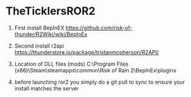 # TheTicklersROR2
1. First install BepInEX https://github.com/risk-of-thunder/R2Wiki/wiki/BepInEx

2. Second install r2api https://thunderstore.io/package/tristanmcpherson/R2API/

4. Location of DLL files (mods) C:\Program Files (x86)\Steam\steamapps\common\Risk of Rain 2\BepInEx\plugins

5. before launching ror2 you simply do a git pull to sync to ensure your install matches the server
